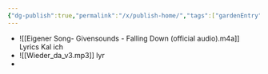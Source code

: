 ```yaml
---
{"dg-publish":true,"permalink":"/x/publish-home/","tags":["gardenEntry"]}
---
```


- ![[Eigener Song- Givensounds - Falling Down (official audio).m4a]]
	Lyrics Kal ich
- ![[Wieder_da_v3.mp3]]
	lyr
- 